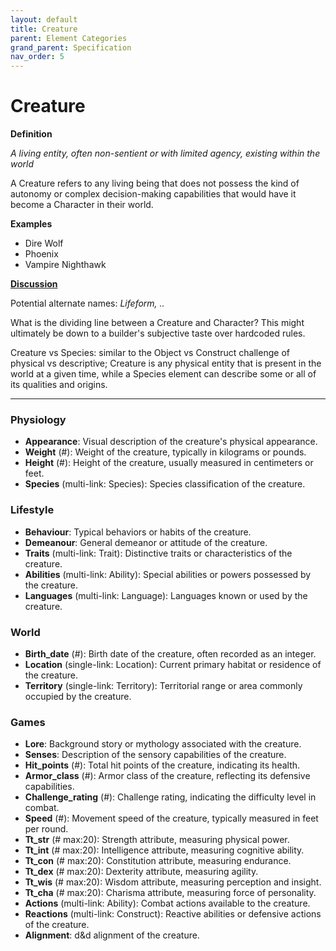 ```yaml
---
layout: default
title: Creature
parent: Element Categories
grand_parent: Specification
nav_order: 5
---
```


# Creature

**Definition**

*A living entity, often non-sentient or with limited agency, existing within the world*

A Creature refers to any living being that does not possess the kind of autonomy or complex decision-making capabilities that would have it become a Character in their world. 

**Examples**
- Dire Wolf
- Phoenix
- Vampire Nighthawk


**[Discussion](https://github.com/OnlyWorlds/OnlyWorlds/discussions/categories/Creature)**

Potential alternate names: *Lifeform, ..*

What is the dividing line between a Creature and Character? This might ultimately be down to a builder's subjective taste over hardcoded rules.

Creature vs Species: similar to the Object vs Construct challenge of physical vs descriptive; Creature is any physical entity that is present in the world at a given time, while a Species element can describe some or all of its qualities and origins. 

---
### Physiology
- **Appearance**: Visual description of the creature's physical appearance.
- **Weight** (#): Weight of the creature, typically in kilograms or pounds.
- **Height** (#): Height of the creature, usually measured in centimeters or feet.
- **Species** (multi-link: Species): Species classification of the creature.

### Lifestyle
- **Behaviour**: Typical behaviors or habits of the creature.
- **Demeanour**: General demeanor or attitude of the creature.
- **Traits** (multi-link: Trait): Distinctive traits or characteristics of the creature.
- **Abilities** (multi-link: Ability): Special abilities or powers possessed by the creature.
- **Languages** (multi-link: Language): Languages known or used by the creature.

### World
- **Birth_date** (#): Birth date of the creature, often recorded as an integer.
- **Location** (single-link: Location): Current primary habitat or residence of the creature.
- **Territory** (single-link: Territory): Territorial range or area commonly occupied by the creature.

### Games
- **Lore**: Background story or mythology associated with the creature.
- **Senses**: Description of the sensory capabilities of the creature.
- **Hit_points** (#): Total hit points of the creature, indicating its health.
- **Armor_class** (#): Armor class of the creature, reflecting its defensive capabilities.
- **Challenge_rating** (#): Challenge rating, indicating the difficulty level in combat.
- **Speed** (#): Movement speed of the creature, typically measured in feet per round.
- **Tt_str** (# max:20): Strength attribute, measuring physical power.
- **Tt_int** (# max:20): Intelligence attribute, measuring cognitive ability.
- **Tt_con** (# max:20): Constitution attribute, measuring endurance.
- **Tt_dex** (# max:20): Dexterity attribute, measuring agility.
- **Tt_wis** (# max:20): Wisdom attribute, measuring perception and insight.
- **Tt_cha** (# max:20): Charisma attribute, measuring force of personality.
- **Actions** (multi-link: Ability): Combat actions available to the creature.
- **Reactions** (multi-link: Construct): Reactive abilities or defensive actions of the creature.
- **Alignment**: d&d alignment of the creature.

